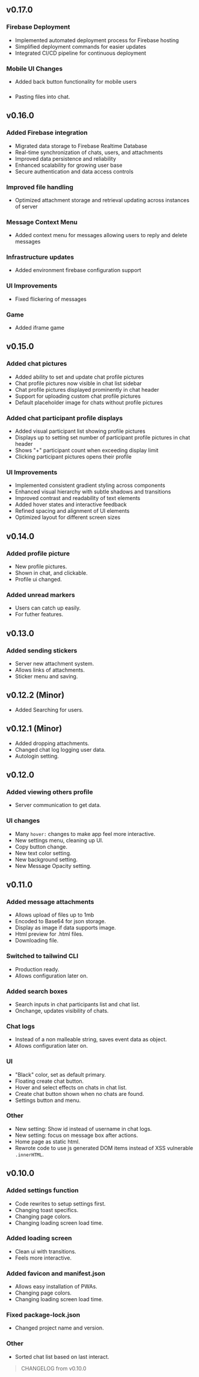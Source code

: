 ## v0.17.0

### Firebase Deployment

- Implemented automated deployment process for Firebase hosting
- Simplified deployment commands for easier updates
- Integrated CI/CD pipeline for continuous deployment

### Mobile UI Changes

- Added back button functionality for mobile users

### 

- Pasting files into chat.

## v0.16.0

### Added Firebase integration

- Migrated data storage to Firebase Realtime Database
- Real-time synchronization of chats, users, and attachments
- Improved data persistence and reliability
- Enhanced scalability for growing user base
- Secure authentication and data access controls

### Improved file handling

- Optimized attachment storage and retrieval updating across instances of server

### Message Context Menu

- Added context menu for messages allowing users to reply and delete messages

### Infrastructure updates

- Added environment firebase configuration support

### UI Improvements

- Fixed flickering of messages

### Game

- Added iframe game

## v0.15.0

### Added chat pictures

- Added ability to set and update chat profile pictures
- Chat profile pictures now visible in chat list sidebar
- Chat profile pictures displayed prominently in chat header
- Support for uploading custom chat profile pictures
- Default placeholder image for chats without profile pictures

### Added chat participant profile displays

- Added visual participant list showing profile pictures
- Displays up to setting set number of participant profile pictures in chat
  header
- Shows "+" participant count when exceeding display limit
- Clicking participant pictures opens their profile

### UI Improvements

- Implemented consistent gradient styling across components
- Enhanced visual hierarchy with subtle shadows and transitions
- Improved contrast and readability of text elements
- Added hover states and interactive feedback
- Refined spacing and alignment of UI elements
- Optimized layout for different screen sizes

## v0.14.0

### Added profile picture

- New profile pictures.
- Shown in chat, and clickable.
- Profile ui changed.

### Added unread markers

- Users can catch up easily.
- For futher features.

## v0.13.0

### Added sending stickers

- Server new attachment system.
- Allows links of attachments.
- Sticker menu and saving.

## v0.12.2 (Minor)

- Added Searching for users.

## v0.12.1 (Minor)

- Added dropping attachments.
- Changed chat log logging user data.
- Autologin setting.

## v0.12.0

### Added viewing others profile

- Server communication to get data.

### UI changes

- Many `hover:` changes to make app feel more interactive.
- New settings menu, cleaning up UI.
- Copy button change.
- New text color setting.
- New background setting.
- New Message Opacity setting.

## v0.11.0

### Added message attachments

- Allows upload of files up to 1mb
- Encoded to Base64 for json storage.
- Display as image if data supports image.
- Html preview for .html files.
- Downloading file.

### Switched to tailwind CLI

- Production ready.
- Allows configuration later on.

### Added search boxes

- Search inputs in chat participants list and chat list.
- Onchange, updates visibility of chats.

### Chat logs

- Instead of a non malleable string, saves event data as object.
- Allows configuration later on.

### UI

- "Black" color, set as default primary.
- Floating create chat button.
- Hover and select effects on chats in chat list.
- Create chat button shown when no chats are found.
- Settings button and menu.

### Other

- New setting: Show id instead of username in chat logs.
- New setting: focus on message box after actions.
- Home page as static html.
- Rewrote code to use js generated DOM items instead of XSS vulnerable
  `.innerHTML`.

## v0.10.0

### Added settings function

- Code rewrites to setup settings first.
- Changing toast specifics.
- Changing page colors.
- Changing loading screen load time.

### Added loading screen

- Clean ui with transitions.
- Feels more interactive.

### Added favicon and manifest.json

- Allows easy installation of PWAs.
- Changing page colors.
- Changing loading screen load time.

### Fixed package-lock.json

- Changed project name and version.

### Other

- Sorted chat list based on last interact.

> CHANGELOG from v0.10.0

